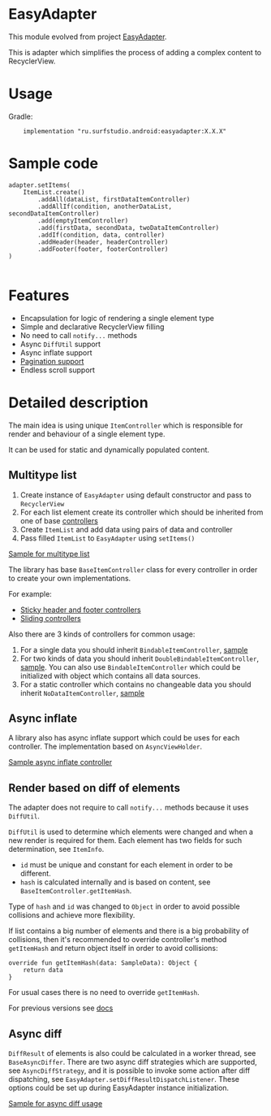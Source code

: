 # EasyAdapter
This module evolved from project
[EasyAdapter](https://github.com/MaksTuev/EasyAdapter).

This is adapter which simplifies the process of adding a complex content
to RecyclerView.

# Usage
Gradle:
```
    implementation "ru.surfstudio.android:easyadapter:X.X.X"
```

# Sample code
```
adapter.setItems(
    ItemList.create()
        .addAll(dataList, firstDataItemController)
        .addAllIf(condition, anotherDataList, secondDataItemController)
        .add(emptyItemController)
        .add(firstData, secondData, twoDataItemController)
        .addIf(condition, data, controller)
        .addHeader(header, headerController)
        .addFooter(footer, footerController)
)
                
```

# Features
* Encapsulation for logic of rendering a single element type
* Simple and declarative RecyclerView filling
* No need to call `notify...` methods
* Async `DiffUtil` support
* Async inflate support
* [Pagination support](../lib-easyadapter-pagination/README.md)
* Endless scroll support

# Detailed description
The main idea is using unique `ItemController` which is responsible for
render and behaviour of a single element type.

It can be used for static and dynamically populated content.

## Multitype list
1. Create instance of `EasyAdapter` using default constructor and pass
   to `RecyclerView`
2. For each list element create its controller which should be inherited
   from one of base
   [controllers](src/main/java/ru/surfstudio/android/easyadapter/controller)
3. Create `ItemList` and add data using pairs of data and controller
4. Pass filled `ItemList` to `EasyAdapter` using `setItems()`

[Sample for multitype list](../sample/src/main/java/ru/surfstudio/android/easyadapter/sample/ui/screen/multitype/MultitypeListActivityView.kt)

The library has base `BaseItemController` class for every controller in
order to create your own implementations.

For example:
* [Sticky header and footer controllers](https://github.com/surfstudio/SurfAndroidStandard/tree/dev/G-0.5.0/recycler-extension/lib-recycler-extension/src/main/java/ru/surfstudio/android/recycler/extension/sticky/controller)
* [Sliding controllers](https://github.com/surfstudio/SurfAndroidStandard/tree/dev/G-0.5.0/recycler-extension/lib-recycler-extension/src/main/java/ru/surfstudio/android/recycler/extension/slide)

Also there are 3 kinds of controllers for common usage:
1. For a single data you should inherit `BindableItemController`,
   [sample](../sample/src/main/java/ru/surfstudio/android/easyadapter/sample/ui/screen/common/controllers/FirstDataItemController.kt)
2. For two kinds of data you should inherit
   `DoubleBindableItemController`,
   [sample](../sample/src/main/java/ru/surfstudio/android/easyadapter/sample/ui/screen/common/controllers/TwoDataItemController.kt).
   You can also use `BindableItemController` which could be initialized
   with object which contains all data sources.
3. For a static controller which contains no changeable data you should
   inherit `NoDataItemController`,
   [sample](../sample/src/main/java/ru/surfstudio/android/easyadapter/sample/ui/screen/common/controllers/EmptyItemController.kt)

## Async inflate

A library also has async inflate support which could be uses for each
controller. The implementation based on `AsyncViewHolder`.

[Sample async inflate controller](../sample/src/main/java/ru/surfstudio/android/easyadapter/sample/ui/screen/async/AsyncInflateItemController.kt)

## Render based on diff of elements

The adapter does not require to call `notify...` methods because it uses
`DiffUtil`.

`DiffUtil` is used to determine which elements were changed and when a
new render is required for them. Each element has two fields for such
determination, see `ItemInfo`.
* `id` must be unique and constant for each element in order to be
  different.
* `hash` is calculated internally and is based on content, see
  `BaseItemController.getItemHash`.

Type of `hash` and `id` was changed to `Object` in order to avoid
possible collisions and achieve more flexibility.

If list contains a big number of elements and there is a big probability
of collisions, then it's recommended to override controller's method
`getItemHash` and return object itself in order to avoid collisions:

```
override fun getItemHash(data: SampleData): Object {
    return data
}
```

For usual cases there is no need to override `getItemHash`.

For previous versions see [docs](docs/deprecated.md)

## Async diff

`DiffResult` of elements is also could be calculated in a worker thread,
see `BaseAsyncDiffer`. There are two async diff strategies which are
supported, see `AsyncDiffStrategy`, and it is possible to invoke some
action after diff dispatching, see
`EasyAdapter.setDiffResultDispatchListener`. These options could be set
up during EasyAdapter instance initialization.

[Sample for async diff usage](../sample/src/main/java/ru/surfstudio/android/easyadapter/sample/ui/screen/async_diff/AsyncDiffActivityView.kt)
